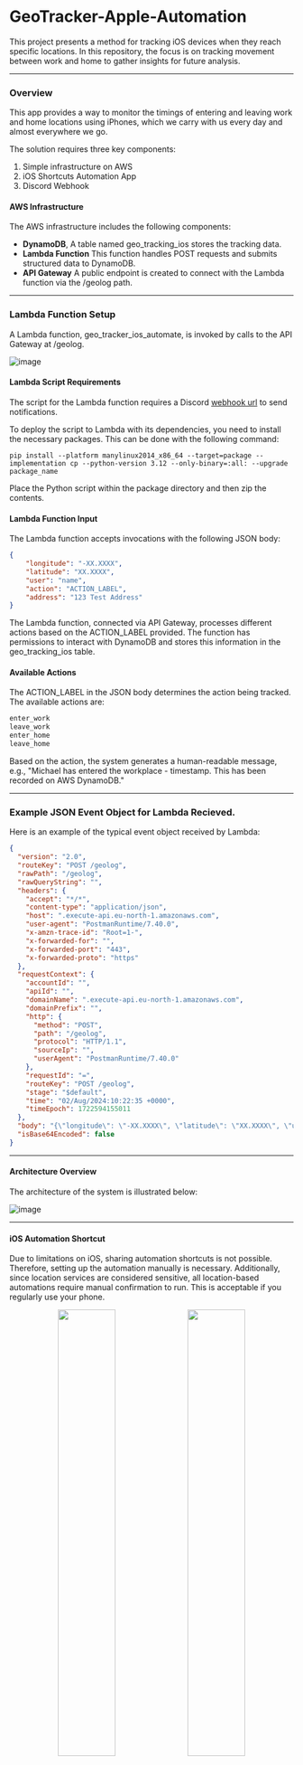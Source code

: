 # GeoTracker-Apple-Automation

This project presents a method for tracking iOS devices when they reach specific locations. In this repository, the focus is on tracking movement between work and home to gather insights for future analysis.

-----
### Overview

This app provides a way to monitor the timings of entering and leaving work and home locations using iPhones, which we carry with us every day and almost everywhere we go.

The solution requires three key components:

1) Simple infrastructure on AWS
2) iOS Shortcuts Automation App
3) Discord Webhook

#### AWS Infrastructure

The AWS infrastructure includes the following components:

- **DynamoDB**, A table named geo_tracking_ios stores the tracking data.
- **Lambda Function** This function handles POST requests and submits structured data to DynamoDB.
- **API Gateway** A public endpoint is created to connect with the Lambda function via the /geolog path.

------

### Lambda Function Setup


A Lambda function, geo_tracker_ios_automate, is invoked by calls to the API Gateway at /geolog.

![image](https://github.com/user-attachments/assets/3457dcfa-a31c-48e5-bc48-96bb4b617ee5)

#### Lambda Script Requirements

The script for the Lambda function requires a Discord [webhook url](https://support.discord.com/hc/en-us/articles/228383668-Intro-to-Webhooks) to send notifications.

To deploy the script to Lambda with its dependencies, you need to install the necessary packages. This can be done with the following command:

```pip install --platform manylinux2014_x86_64 --target=package --implementation cp --python-version 3.12 --only-binary=:all: --upgrade package_name```

Place the Python script within the package directory and then zip the contents.

#### Lambda Function Input

The Lambda function accepts invocations with the following JSON body:

```json
{
    "longitude": "-XX.XXXX",
    "latitude": "XX.XXXX",
    "user": "name",
    "action": "ACTION_LABEL",
    "address": "123 Test Address"
}

```

The Lambda function, connected via API Gateway, processes different actions based on the ACTION_LABEL provided. The function has permissions to interact with DynamoDB and stores this information in the geo_tracking_ios table.

#### Available Actions

The ACTION_LABEL in the JSON body determines the action being tracked. The available actions are:

```bash
enter_work
leave_work
enter_home
leave_home
```

Based on the action, the system generates a human-readable message, e.g., "Michael has entered the workplace - timestamp. This has been recorded on AWS DynamoDB."

--------

### Example JSON Event Object for Lambda Recieved.
Here is an example of the typical event object received by Lambda:

```json
{
  "version": "2.0",
  "routeKey": "POST /geolog",
  "rawPath": "/geolog",
  "rawQueryString": "",
  "headers": {
    "accept": "*/*",
    "content-type": "application/json",
    "host": ".execute-api.eu-north-1.amazonaws.com",
    "user-agent": "PostmanRuntime/7.40.0",
    "x-amzn-trace-id": "Root=1-",
    "x-forwarded-for": "",
    "x-forwarded-port": "443",
    "x-forwarded-proto": "https"
  },
  "requestContext": {
    "accountId": "",
    "apiId": "",
    "domainName": ".execute-api.eu-north-1.amazonaws.com",
    "domainPrefix": "",
    "http": {
      "method": "POST",
      "path": "/geolog",
      "protocol": "HTTP/1.1",
      "sourceIp": "",
      "userAgent": "PostmanRuntime/7.40.0"
    },
    "requestId": "=",
    "routeKey": "POST /geolog",
    "stage": "$default",
    "time": "02/Aug/2024:10:22:35 +0000",
    "timeEpoch": 1722594155011
  },
  "body": "{\"longitude\": \"-XX.XXXX\", \"latitude\": \"XX.XXXX\", \"user\": \"michael\", \"action\": \"enter_work\", \"address\": \"123 Test Address\"}",
  "isBase64Encoded": false
}
```

------
#### Architecture Overview

The architecture of the system is illustrated below:

![image](https://github.com/user-attachments/assets/754b024a-74f2-45a0-9a04-51de2d2a60bb)


-------
#### iOS Automation Shortcut
Due to limitations on iOS, sharing automation shortcuts is not possible. Therefore, setting up the automation manually is necessary. Additionally, since location services are considered sensitive, all location-based automations require manual confirmation to run. This is acceptable if you regularly use your phone.

<p align="center">
  <img src="https://github.com/user-attachments/assets/8a18935a-8cba-42ad-850a-feace324d52f" width="45%" />
  <img src="https://github.com/user-attachments/assets/716ea1fc-00e1-4f3e-b867-7cb3e8dfba5c" width="45%" />
</p>


-------
#### Discord Webhook Notifications
The system can send notifications to a Discord channel, as shown below:

![image](https://github.com/user-attachments/assets/f85cc290-5a5b-4e77-b8a5-3bb302489aa6)


----
